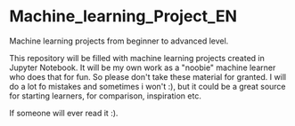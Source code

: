# Machine_learning_Project_EN
Machine learning projects from beginner to advanced level.

This repository will be filled with machine learning projects created in Jupyter Notebook.
It will be my own work as a "noobie" machine learner who does that for fun. So please don't
take these material for granted. I will do a lot fo mistakes and sometimes i won't :), but 
it could be a great source for starting learners, for comparison, inspiration etc.

If someone will ever read it :).
